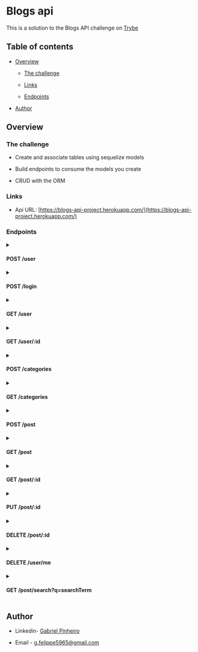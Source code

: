# Blogs api

This is a solution to the Blogs API challenge on [Trybe](https://www.betrybe.com/)

## Table of contents

- [Overview](#overview)

  - [The challenge](#the-challenge)

  - [Links](#links)

  - [Endpoints](#endpoints)

- [Author](#author)

## Overview

### The challenge

- Create and associate tables using sequelize models

- Build endpoints to consume the models you create

- CRUD with the ORM

### Links

- Api URL: [https://blogs-api-project.herokuapp.com/](https://blogs-api-project.herokuapp.com/)

### Endpoints

<details>
  
  <summary><h4>POST /user<h4></summary>

- Add a new user to your database table

- body format:

```json
{
  "displayName": "Brett Wiltshire", //rules: required, unique, min: 8 chars

  "email": "brett@email.com", //rules: required, email format

  "password": "123456", //rules: required, min: 6 chars

  "image": "http://4.bp.blogspot.com/_YA50adQ-7vQ/S1gfR_6ufpI/AAAAAAAAAAk/1ErJGgRWZDg/S45/brett.png" //required
}
```

- answer format:

```json
{
  "token": "eyJhbGciOiJIUzI1NiIsInR5cCI6IkpXVCJ9.eyJwYXlsb2FkIjp7ImlkIjo1LCJkaXNwbGF5TmFtZSI6InVzdWFyaW8gZGUgdGVzdGUiLCJlbWFpbCI6InRlc3RlQGVtYWlsLmNvbSIsImltYWdlIjoibnVsbCJ9LCJpYXQiOjE2MjAyNDQxODcsImV4cCI6MTYyMDY3NjE4N30.Roc4byj6mYakYqd9LTCozU1hd9k_Vw5IWKGL4hcCVG8"
}
```

  </details>
  
<details>
  
  <summary><h4>POST /login<h4></summary>

- Log into the application

- body format:

```json
{
  "email": "email@mail.com", //rules: required, exist in the database

  "password": "123456" //rules: required, match with the email
}
```

- answer format:

```json
{
  "token": "eyJhbGciOiJIUzI1NiIsInR5cCI6IkpXVCJ9.eyJwYXlsb2FkIjp7ImlkIjo1LCJkaXNwbGF5TmFtZSI6InVzdWFyaW8gZGUgdGVzdGUiLCJlbWFpbCI6InRlc3RlQGVtYWlsLmNvbSIsImltYWdlIjoibnVsbCJ9LCJpYXQiOjE2MjAyNDQxODcsImV4cCI6MTYyMDY3NjE4N30.Roc4byj6mYakYqd9LTCozU1hd9k_Vw5IWKGL4hcCVG8"
}
```

</details>

<details>
  
  <summary><h4>GET /user<h4></summary>

- Get all users

- header format:

```json
{
  "authorization": "eyJhbGciOiJIUzI1NiIsInR5cCI6IkpXVCJ9.eyJwYXlsb2FkIjp7ImlkIjo1LCJkaXNwbGF5TmFtZSI6InVzdWFyaW8gZGUgdGVzdGUiLCJlbWFpbCI6InRlc3RlQGVtYWlsLmNvbSIsImltYWdlIjoibnVsbCJ9LCJpYXQiOjE2MjAyNDQxODcsImV4cCI6MTYyMDY3NjE4N30.Roc4byj6mYakYqd9LTCozU1hd9k_Vw5IWKGL4hcCVG8" //rules: required, token created after login or after creating a new user
}
```

- answer format:

```json
[
  {
    "id": "401465483996",
    "displayName": "Brett Wiltshire",
    "email": "brett@email.com",
    "image": "http://4.bp.blogspot.com/_YA50adQ-7vQ/S1gfR_6ufpI/AAAAAAAAAAk/1ErJGgRWZDg/S45/brett.png"
  }
]
```

</details>
  
<details>
  
  <summary><h4>GET /user/:id<h4></summary>

- Get the user based on the id

- header format:

```json
{
  "authorization": "eyJhbGciOiJIUzI1NiIsInR5cCI6IkpXVCJ9.eyJwYXlsb2FkIjp7ImlkIjo1LCJkaXNwbGF5TmFtZSI6InVzdWFyaW8gZGUgdGVzdGUiLCJlbWFpbCI6InRlc3RlQGVtYWlsLmNvbSIsImltYWdlIjoibnVsbCJ9LCJpYXQiOjE2MjAyNDQxODcsImV4cCI6MTYyMDY3NjE4N30.Roc4byj6mYakYqd9LTCozU1hd9k_Vw5IWKGL4hcCVG8" //rules: required, token created after login or after creating a new user
}
```

- answer format:

```json
{
  "id": "401465483996",

  "displayName": "Brett Wiltshire",

  "email": "brett@email.com",

  "image": "http://4.bp.blogspot.com/_YA50adQ-7vQ/S1gfR_6ufpI/AAAAAAAAAAk/1ErJGgRWZDg/S45/brett.png",

  "createdAt": "2022-04-26T17:28:16.025Z",

  "updatedAt": "2022-04-26T17:28:16.025Z"
}
```

</details>
    
<details>
  
  <summary><h4>POST /categories<h4></summary>

- Add a new category

- header format:

```json
{
  "authorization": "eyJhbGciOiJIUzI1NiIsInR5cCI6IkpXVCJ9.eyJwYXlsb2FkIjp7ImlkIjo1LCJkaXNwbGF5TmFtZSI6InVzdWFyaW8gZGUgdGVzdGUiLCJlbWFpbCI6InRlc3RlQGVtYWlsLmNvbSIsImltYWdlIjoibnVsbCJ9LCJpYXQiOjE2MjAyNDQxODcsImV4cCI6MTYyMDY3NjE4N30.Roc4byj6mYakYqd9LTCozU1hd9k_Vw5IWKGL4hcCVG8" //rules: required, token created after login or after creating a new user
}
```

- body format:

```json
{
  "name": "Inovação" //rules: required
}
```

- answer format:

```json
{
  "id": 3,

  "name": "Inovação",

  "createdAt": "2022-04-26T17:28:16.025Z",

  "updatedAt": "2022-04-26T17:28:16.025Z"
}
```

</details>
  
<details>
  
  <summary><h4>GET /categories<h4></summary>

- Get all categories

- header format:

```json
{
  "authorization": "eyJhbGciOiJIUzI1NiIsInR5cCI6IkpXVCJ9.eyJwYXlsb2FkIjp7ImlkIjo1LCJkaXNwbGF5TmFtZSI6InVzdWFyaW8gZGUgdGVzdGUiLCJlbWFpbCI6InRlc3RlQGVtYWlsLmNvbSIsImltYWdlIjoibnVsbCJ9LCJpYXQiOjE2MjAyNDQxODcsImV4cCI6MTYyMDY3NjE4N30.Roc4byj6mYakYqd9LTCozU1hd9k_Vw5IWKGL4hcCVG8" //rules: required, token created after login or after creating a new user
}
```

- answer format:

```json
[
  {
    "id": 1,

    "name": "Escola",

    "createdAt": "2022-04-26T17:28:16.025Z",

    "updatedAt": "2022-04-26T17:28:16.025Z"
  },

  {
    "id": 2,

    "name": "Inovação",

    "createdAt": "2022-04-26T17:28:16.025Z",

    "updatedAt": "2022-04-26T17:28:16.025Z"
  }
]
```

</details>

<details>
  
  <summary><h4>POST /post<h4></summary>

- Add a new post

- header format:

```json
{
  "authorization": "eyJhbGciOiJIUzI1NiIsInR5cCI6IkpXVCJ9.eyJwYXlsb2FkIjp7ImlkIjo1LCJkaXNwbGF5TmFtZSI6InVzdWFyaW8gZGUgdGVzdGUiLCJlbWFpbCI6InRlc3RlQGVtYWlsLmNvbSIsImltYWdlIjoibnVsbCJ9LCJpYXQiOjE2MjAyNDQxODcsImV4cCI6MTYyMDY3NjE4N30.Roc4byj6mYakYqd9LTCozU1hd9k_Vw5IWKGL4hcCVG8" //rules: required, token created after login or after creating a new user
}
```

- body format:

```json
{
  "title": "Latest updates, August 1st", //rules: required

  "content": "The whole text for the blog post goes here in this key", //rules: required

  "categoryIds": [1, 2] //rules: required
}
```

- answer format:

```json
{
  "id": 4,

  "userId": 1,

  "title": "Latest updates, August 1st",

  "content": "The whole text for the blog post goes here in this key",

  "createdAt": "2022-04-26T17:28:16.025Z",

  "updatedAt": "2022-04-26T17:28:16.025Z"
}
```

</details>
  
<details>
  <summary><h4>GET /post<h4></summary>

- Get all posts

- header format:

```json
{
  "authorization": "eyJhbGciOiJIUzI1NiIsInR5cCI6IkpXVCJ9.eyJwYXlsb2FkIjp7ImlkIjo1LCJkaXNwbGF5TmFtZSI6InVzdWFyaW8gZGUgdGVzdGUiLCJlbWFpbCI6InRlc3RlQGVtYWlsLmNvbSIsImltYWdlIjoibnVsbCJ9LCJpYXQiOjE2MjAyNDQxODcsImV4cCI6MTYyMDY3NjE4N30.Roc4byj6mYakYqd9LTCozU1hd9k_Vw5IWKGL4hcCVG8" //rules: required, token created after login or after creating a new user
}
```

- answer format:

```json
[
  {
    "id": 1,

    "title": "Post do Ano",

    "content": "Melhor post do ano",

    "userId": 1,

    "published": "2011-08-01T19:58:00.000Z",

    "updated": "2011-08-01T19:58:51.000Z",

    "user": {
      "id": 1,

      "displayName": "Lewis Hamilton",

      "email": "lewishamilton@gmail.com",

      "image": "https://upload.wikimedia.org/wikipedia/commons/1/18/Lewis_Hamilton_2017_Malaysia.jpg",

      "createdAt": "2022-04-26T17:28:16.025Z",

      "updatedAt": "2022-04-26T17:28:16.025Z"
    },

    "categories": [
      {
        "id": 1,

        "name": "Inovação",

        "createdAt": "2022-04-26T17:28:16.025Z",

        "updatedAt": "2022-04-26T17:28:16.025Z"
      }
    ]
  }
]
```

</details>
  
<details>
    <summary><h4>GET /post/:id<h4></summary>

- Get a post based on id

- header format:

```json
{
  "authorization": "eyJhbGciOiJIUzI1NiIsInR5cCI6IkpXVCJ9.eyJwYXlsb2FkIjp7ImlkIjo1LCJkaXNwbGF5TmFtZSI6InVzdWFyaW8gZGUgdGVzdGUiLCJlbWFpbCI6InRlc3RlQGVtYWlsLmNvbSIsImltYWdlIjoibnVsbCJ9LCJpYXQiOjE2MjAyNDQxODcsImV4cCI6MTYyMDY3NjE4N30.Roc4byj6mYakYqd9LTCozU1hd9k_Vw5IWKGL4hcCVG8" //rules: required, token created after login or after creating a new user
}
```

- answer format:

```json
{
  "id": 1,

  "title": "Post do Ano",

  "content": "Melhor post do ano",

  "userId": 1,

  "published": "2011-08-01T19:58:00.000Z",

  "updated": "2011-08-01T19:58:51.000Z",

  "user": {
    "id": 1,

    "displayName": "Lewis Hamilton",

    "email": "lewishamilton@gmail.com",

    "image": "https://upload.wikimedia.org/wikipedia/commons/1/18/Lewis_Hamilton_2016_Malaysia_2.jpg",

    "createdAt": "2022-04-26T17:28:16.025Z",

    "updatedAt": "2022-04-26T17:28:16.025Z"
  },

  "categories": [
    {
      "id": 1,

      "name": "Inovação",

      "createdAt": "2022-04-26T17:28:16.077Z",

      "updatedAt": "2022-04-26T17:28:16.077Z"
    }
  ]
}
```

</details>
  
<details>
      <summary><h4>PUT /post/:id<h4></summary>

- Update a post based on id

- header format:

```json
{
  "authorization": "eyJhbGciOiJIUzI1NiIsInR5cCI6IkpXVCJ9.eyJwYXlsb2FkIjp7ImlkIjo1LCJkaXNwbGF5TmFtZSI6InVzdWFyaW8gZGUgdGVzdGUiLCJlbWFpbCI6InRlc3RlQGVtYWlsLmNvbSIsImltYWdlIjoibnVsbCJ9LCJpYXQiOjE2MjAyNDQxODcsImV4cCI6MTYyMDY3NjE4N30.Roc4byj6mYakYqd9LTCozU1hd9k_Vw5IWKGL4hcCVG8" //rules: required, token created after login or after creating a new user
}
```

- body format:

```json
// rules: be the user creator

{
  "title": "Latest updates, August 1st", //rules: required

  "content": "The whole text for the blog post goes here in this key" //rules: required
}
```

- answer format:

```json
{
  "userId": 1,

  "title": "Latest updates, August 1st",

  "content": "The whole text for the blog post goes here in this key",

  "categories": [
    {
      "id": 1,

      "name": "Escola",

      "createdAt": "2022-04-26T17:28:16.025Z",

      "updatedAt": "2022-04-26T17:28:16.025Z"
    }
  ]
}
```

</details>
  
<details>
      <summary><h4>DELETE /post/:id<h4></summary>

- Delete a post based on id

- answer format:

```

No body returned for response

```

</details>
        
<details>
      <summary><h4>DELETE /user/me<h4></summary>

- Delete the actual user logged in

- answer format:

```

No body returned for response

```

</details>
        
<details>
      <summary><h4>GET /post/search?q=searchTerm<h4></summary>

- Get a post based on a search term

- answer format:

```json
[
  {
    "id": 2,

    "title": "Vamos que vamos",

    "content": "Foguete não tem ré",

    "userId": 1,

    "published": "2011-08-01T19:58:00.000Z",

    "updated": "2011-08-01T19:58:51.000Z",

    "user": {
      "id": 1,

      "displayName": "Lewis Hamilton",

      "email": "lewishamilton@gmail.com",

      "image": "https://upload.wikimedia.org/wikipedia/commons/1/18/Lewis_Hamilton_2016_Malaysia_2.jpg"
    },

    "categories": [
      {
        "id": 2,

        "name": "Escola"
      }
    ]
  }
]
```

</details>

## Author

- Linkedin- [Gabriel Pinheiro](https://www.linkedin.com/feed/)

- Email - g.felippe5965@gmail.com
